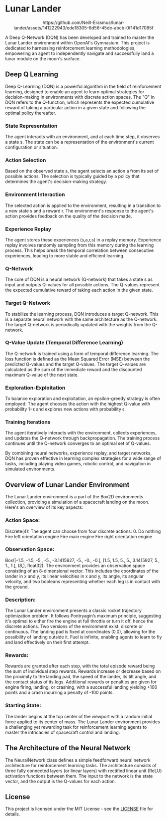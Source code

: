 # Lunar Lander

<p align="center">
    https://github.com/Neill-Erasmus/lunar-lander/assets/141222943/ede18305-6d56-45de-abcb-0f141d17085f
</p>

A Deep Q-Network (DQN) has been developed and trained to master the Lunar Lander environment within OpenAI's Gymnasium. This project is dedicated to harnessing reinforcement learning methodologies, empowering an agent to independently navigate and successfully land a lunar module on the moon's surface.

## Deep Q Learning

Deep Q-Learning (DQN) is a powerful algorithm in the field of reinforcement learning, designed to enable an agent to learn optimal strategies for decision-making in environments with discrete action spaces. The "Q" in DQN refers to the Q-function, which represents the expected cumulative reward of taking a particular action in a given state and following the optimal policy thereafter.

### State Representation

The agent interacts with an environment, and at each time step, it observes a state s. 
The state can be a representation of the environment's current configuration or situation.

### Action Selection

Based on the observed state s, the agent selects an action a from its set of possible actions.
The selection is typically guided by a policy that determines the agent's decision-making strategy.

### Environment Interaction

The selected action is applied to the environment, resulting in a transition to a new state s and a reward r. 
The environment's response to the agent's action provides feedback on the quality of the decision made.

### Experience Replay

The agent stores these experiences (s,a,r,s) in a replay memory. Experience replay involves randomly sampling 
from this memory during the learning process. This helps break the temporal correlation between consecutive 
experiences, leading to more stable and efficient learning.

### Q-Network

The core of DQN is a neural network (Q-network) that takes a state s as input and outputs Q-values for all possible actions.
The Q-values represent the expected cumulative reward of taking each action in the given state.

### Target Q-Network

To stabilize the learning process, DQN introduces a target Q-network. This is a separate neural network with the same architecture as the Q-network. The target Q-network is periodically updated with the weights from the Q-network.

### Q-Value Update (Temporal Difference Learning)

The Q-network is trained using a form of temporal difference learning. The loss function is defined as the Mean Squared Error (MSE) between the predicted Q-values and the target Q-values. The target Q-values are calculated as the sum of the immediate reward and the discounted maximum Q-value of the next state.

### Exploration-Exploitation

To balance exploration and exploitation, an epsilon-greedy strategy is often employed. The agent chooses the action with the highest Q-value with probability 1−ϵ and explores new actions with probability ϵ.

### Training Iterations

The agent iteratively interacts with the environment, collects experiences, and updates the Q-network through backpropagation. The training process continues until the Q-network converges to an optimal set of Q-values.

By combining neural networks, experience replay, and target networks, DQN has proven effective in learning complex strategies for a wide range of tasks, including playing video games, robotic control, and navigation in simulated environments.

## Overview of Lunar Lander Environment



The Lunar Lander environment is a part of the Box2D environments collection, providing a simulation of a spacecraft landing on the moon. Here's an overview of its key aspects:

### Action Space:

Discrete(4): The agent can choose from four discrete actions:
0. Do nothing
Fire left orientation engine
Fire main engine
Fire right orientation engine

### Observation Space:

Box([-1.5, -1.5, -5., -5., -3.1415927, -5., -0., -0.], [1.5, 1.5, 5., 5., 3.1415927, 5., 1., 1.], (8,), float32): The environment provides an observation space consisting of an 8-dimensional vector. This includes the coordinates of the lander in x and y, its linear velocities in x and y, its angle, its angular velocity, and two booleans representing whether each leg is in contact with the ground.

### Description:

The Lunar Lander environment presents a classic rocket trajectory optimization problem. It follows Pontryagin’s maximum principle, suggesting it's optimal to either fire the engine at full throttle or turn it off, hence the discrete actions.
Two versions of the environment exist: discrete or continuous. The landing pad is fixed at coordinates (0,0), allowing for the possibility of landing outside it. Fuel is infinite, enabling agents to learn to fly and land effectively on their first attempt.

### Rewards:

Rewards are granted after each step, with the total episode reward being the sum of individual step rewards.
Rewards increase or decrease based on the proximity to the landing pad, the speed of the lander, its tilt angle, and the contact status of its legs.
Additional rewards or penalties are given for engine firing, landing, or crashing, with a successful landing yielding +100 points and a crash incurring a penalty of -100 points.

### Starting State:

The lander begins at the top center of the viewport with a random initial force applied to its center of mass.
The Lunar Lander environment provides a challenging yet rewarding task for reinforcement learning agents to master the intricacies of spacecraft control and landing.

## The Architecture of the Neural Network

The NeuralNetwork class defines a simple feedforward neural network architecture for reinforcement learning tasks. The architecture consists of three fully connected layers (or linear layers) with rectified linear unit (ReLU) activation functions between them. The input to the network is the state vector, and the output is the Q-values for each action.

## License

This project is licensed under the MIT License - see the [LICENSE](LICENSE) file for details.
